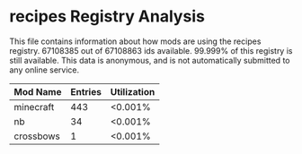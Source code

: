 # recipes Registry Analysis

This file contains information about how mods are using the recipes registry.
67108385 out of 67108863 ids available. 99.999% of this registry is still
available. This data is anonymous, and is not automatically submitted to any
online service.


| Mod Name  | Entries | Utilization |
|-----------|---------|-------------|
| minecraft | 443     | <0.001%     |
| nb        | 34      | <0.001%     |
| crossbows | 1       | <0.001%     |
